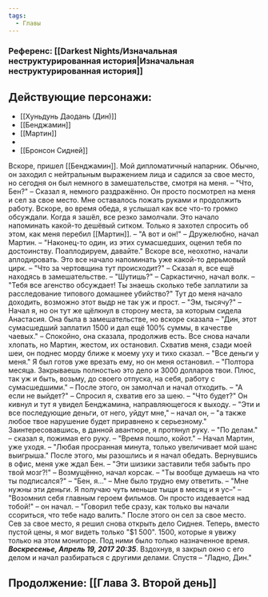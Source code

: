```yaml
---
tags:
  - Главы
---
```

### Референс: [[Darkest Nights/Изначальная неструктурированная история|Изначальная неструктурированная история]]
## Действующие персонажи:
- [[Хуньдунь Даодань (Дин)]]
- [[Бенджамин]]
- [[Мартин]]
- 
- [[Бронсон Сидней]]

Вскоре, пришел [[Бенджамин]]. Мой дипломатичный напарник. Обычно, он заходил с нейтральным выражением лица и садился за свое место, но сегодня он был немного в замешательстве, смотря на меня.
– "Что, Бен?" – Сказал я, немного раздражённо. 
Он просто посмотрел на меня и сел за свое место. Мне оставалось пожать руками и продолжить работу. 
Вскоре, во время обеда, я услышал как все что-то громко обсуждали. Когда я зашёл, все резко замолчали. Это начало напоминать какой-то дешёвый ситком. 
Только я захотел спросить об этом, как меня перебил [[Мартин]].
– "А вот и он!" – Дружелюбно, начал Мартин. – "Наконец-то один, из этих сумасшедших, оценил тебя по достоинству. Поаплодируем, давайте."
Вскоре все, неохотно, начали аплодировать. Это все начало напоминать уже какой-то дерьмовый цирк. 
– "Что за чертовщина тут происходит?" – Сказал я, все ещё находясь в замешательстве.
– "Шутишь?" – Саркастично, начал волк. – "Тебя все агенство обсуждает! Ты знаешь сколько тебе заплатили за расследование типового домашнее убийство?"
Тут до меня начало доходить, возможно этот выдр не так уж и прост.
– "Эм, тысячу?" – Начал я, но он тут же щёлкнул в сторону места, за которым сидела Анастасия. 
Она была в замешательстве, но вскоре сказала
– "Дин, этот сумасшедший заплатил 1500 и дал ещё 100% суммы, в качестве чаевых." – Спокойно, она сказала, продолжив есть. 
Все снова начали хлопать, но Мартин, жестом, их остановил. 
Схватив меня, сзади моей шеи, он поднес морду ближе к моему уху и тихо сказал. 
– "Все деньги у меня."
Я был готов уже врезать ему, но он меня остановил. 
– "Полтора месяца. Закрываешь полностью это дело и 3000 долларов твои. Плюс, так уж и быть, возьму, до своего отпуска, на себя, работу с сумасшедшими." – После этого, он замолчал и начал отходить.
– "А если не выйдет?" – Спросил я, схватив его за шею. – "Что будет?"
Он кивнул и тут я увидел Бенджамина, направляющегося к выходу.
– "Эти и все последующие деньги, от него, уйдут мне," –  начал он, – "а также любое твое нарушение будет приравнено к серьезному."
Заинтересовавшись, в данной авантюре, я протянул руку.
– "По делам." – сказал я, пожимая его руку. 
– "Время пошло, койот." – Начал Мартин, уже уходя. – "Любая просранная минута, только увеличивает мой шанс выигрыша."
После этого, мы разошлись и я начал обедать. Вернувшись в офис, меня уже ждал Бен.
– "Эти шизики заставили тебя забыть про твой мозг?!" – Возмущённо, начал корсак. – "Ты вообще думаешь на что ты подписался?"
– "Бен, я..." – Мне было трудно ему ответить. – "Мне нужны эти деньги. Я получаю чуть меньше тыщи в месяц и я ус–"
– "Возомнил себя главным героем фильмов. Он просто издевается над тобой!" – он начал. – "Говорил тебе сразу, как только вы начали ссориться, что тебе надо валить."
После этого он сел за свое место. Сев за свое место, я решил снова открыть дело Сиднея.  Теперь, вместо пустой цены, я мог видеть только "$1 500". 1500, которые я увижу только на этом мониторе. Под ними было только назначенное время. ***Воскресенье, Апрель 19, 2017 20:35***. Вздохнув, я закрыл окно с его делом и начал разбираться с другими делами.
Спустя 
– "Ладно, Дин." 
## Продолжение: [[Глава 3. Второй день]]